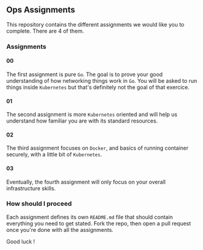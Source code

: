 ## Ops Assignments

This repository contains the different assignments we would like you to complete. There are 4 of them.

### Assignments

#### 00

The first assignment is pure `Go`. The goal is to prove your good understanding of how networking things work in `Go`. You will be asked to run things inside `Kubernetes` but that's definitely not the goal of that exercice.

#### 01

The second assignment is more `Kubernetes` oriented and will help us understand how familiar you are with its standard resources.

#### 02

The third assignment focuses on `Docker`, and basics of running container securely, with a little bit of `Kubernetes`.

#### 03

Eventually, the fourth assignment will only focus on your overall infrastructure skills.

### How should I proceed

Each assignment defines its own `README.md` file that should contain everything you need to get stated. Fork the repo, then open a pull request once you're done with all the assignments.

Good luck !
